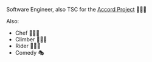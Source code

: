 Software Engineer, also TSC for the [Accord Project][ap] 👩🏻‍💻 

Also:
- Chef 👩🏻‍🍳 
- Climber 🧗🏻‍♀️ 
- Rider 🚴🏻‍♀️ 
- Comedy 🎭 

[ap]: https://github.com/accordproject
